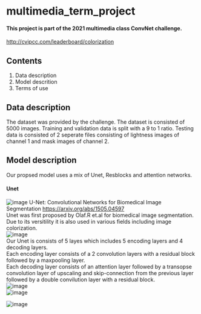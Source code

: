 # multimedia_term_project

#### This project is part of the 2021 multimedia class ConvNet challenge.
http://cvipcc.com/leaderboard/colorization

## Contents
1. Data description
2. Model descrition
3. Terms of use

## Data description
The dataset was provided by the challenge. The dataset is consisted of 5000 images. Training and validation data is split with a 9 to 1 ratio. Testing data is consisted of 2 seperate files consisting of lightness images of channel 1 and mask images of channel 2.

## Model description
Our propsed model uses a mix of Unet, Resblocks and attention networks.

#### Unet
![image](https://user-images.githubusercontent.com/51948435/119621354-facf3500-be40-11eb-8177-19db9b5a1087.png)
U-Net: Convolutional Networks for Biomedical Image Segmentation https://arxiv.org/abs/1505.04597<br>
Unet was first proposed by Olaf.R et.al for biomedical image segmentation. Due to its versitility it is also used in various fields including image colorization.<br>
![image](https://github.com/sungyoonahn/multimedia_term_project/blob/main/mynet2.png)<br>
Our Unet is consists of 5 layes which includes 5 encoding layers and 4 decoding layers.<br>
Each encoding layer consists of a 2 convolution layers with a residual block followed by a maxpooling layer.<br>
Each decoding layer consists of an attention layer followed by a transopse convolution layer of upscaling and skip-connection from the previous layer followed by a double convilution layer with a residual block.<br>
![image](https://github.com/sungyoonahn/multimedia_term_project/blob/main/resblock.png)<br>
![image](https://github.com/sungyoonahn/multimedia_term_project/blob/main/attention_layer.png)<br>

![image](https://user-images.githubusercontent.com/51948435/119641508-b5b4fe00-be54-11eb-9757-6f54edaca72c.png)
